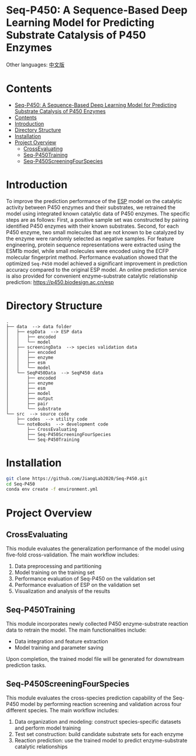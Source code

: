 # Seq-P450: A Sequence-Based Deep Learning Model for Predicting Substrate Catalysis of P450 Enzymes
Other languages: [中文版](README.zh.md)
# Contents
- [Seq-P450: A Sequence-Based Deep Learning Model for Predicting Substrate Catalysis of P450 Enzymes](#seq-p450-a-sequence-based-deep-learning-model-for-predicting-substrate-catalysis-of-p450-enzymes)
- [Contents](#contents)
- [Introduction](#introduction)
- [Directory Structure](#directory-structure)
- [Installation](#installation)
- [Project Overview](#project-overview)
  - [CrossEvaluating](#crossevaluating)
  - [Seq-P450Training](#seq-p450training)
  - [Seq-P450ScreeningFourSpecies](#seq-p450screeningfourspecies)
# Introduction
To improve the prediction performance of the [ESP]([http](https://github.com/AlexanderKroll/ESP)) model on the catalytic activity between P450 enzymes and their substrates, we retrained the model using integrated known catalytic data of P450 enzymes. The specific steps are as follows:
First, a positive sample set was constructed by pairing identified P450 enzymes with their known substrates.
Second, for each P450 enzyme, two small molecules that are not known to be catalyzed by the enzyme were randomly selected as negative samples.
For feature engineering, protein sequence representations were extracted using the ESM1b model, while small molecules were encoded using the ECFP molecular fingerprint method.
Performance evaluation showed that the optimized `Seq-P450` model achieved a significant improvement in prediction accuracy compared to the original ESP model.
An online prediction service is also provided for convenient enzyme-substrate catalytic relationship prediction:
https://p450.biodesign.ac.cn/esp

# Directory Structure
```
.
├── data  --> data folder
│   ├── espData  --> ESP data
│   │   ├── encoded
│   │   └── model
│   ├── screeningData  --> species validation data
│   │   ├── encoded
│   │   ├── enzyme
│   │   ├── esm
│   │   └── model
│   └── SeqP450Data  --> SeqP450 data
│       ├── encoded
│       ├── enzyme
│       ├── esm
│       ├── model
│       ├── output
│       ├── pair
│       └── substrate
└── src  --> source code
    ├── codes  --> utility code
    └── noteBooks  --> development code
        ├── CrossEvaluating
        ├── Seq-P450ScreeningFourSpecies
        └── Seq-P450Training
```

# Installation
```bash
git clone https://github.com/JiangLab2020/Seq-P450.git
cd Seq-P450
conda env create -f environment.yml
```


# Project Overview

## CrossEvaluating

This module evaluates the generalization performance of the model using five-fold cross-validation. The main workflow includes:

1. Data preprocessing and partitioning
2. Model training on the training set
3. Performance evaluation of Seq-P450 on the validation set
4. Performance evaluation of ESP on the validation set
5. Visualization and analysis of the results

## Seq-P450Training

This module incorporates newly collected P450 enzyme-substrate reaction data to retrain the model. The main functionalities include:

* Data integration and feature extraction
* Model training and parameter saving

Upon completion, the trained model file will be generated for downstream prediction tasks.

## Seq-P450ScreeningFourSpecies

This module evaluates the cross-species prediction capability of the Seq-P450 model by performing reaction screening and validation across four different species. The main workflow includes:

1. Data organization and modeling: construct species-specific datasets and perform model training
2. Test set construction: build candidate substrate sets for each enzyme
3. Reaction prediction: use the trained model to predict enzyme-substrate catalytic relationships
